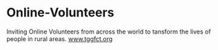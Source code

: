 # Online-Volunteers
Inviting Online Volunteers from across the world to tansform the lives of people in rural areas. www.tggfct.org

